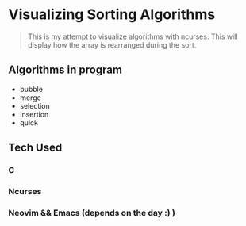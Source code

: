 # Visualizing Sorting Algorithms

> This is my attempt to visualize algorithms with ncurses.
> This will display how the array is rearranged during the sort.

## Algorithms in program
- bubble
- merge
- selection
- insertion
- quick

## Tech Used
### C
### Ncurses
### Neovim && Emacs (depends on the day :) )
